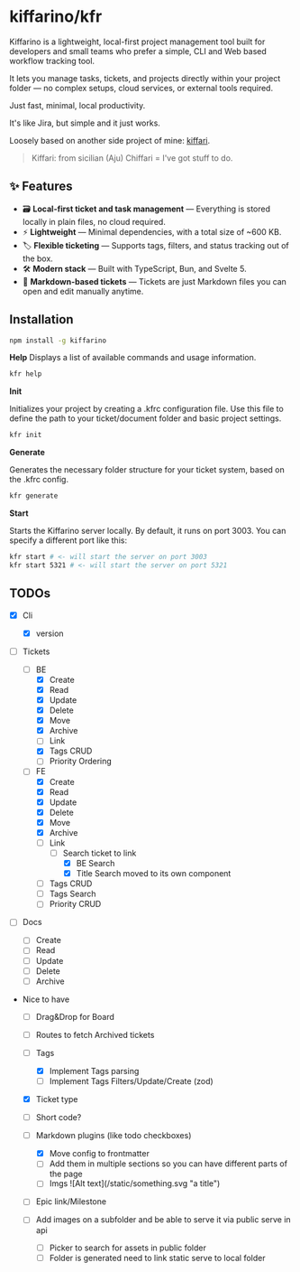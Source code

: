 # kiffarino/kfr

Kiffarino is a lightweight, local-first project management tool built for developers and small teams who prefer a simple, CLI and Web based workflow tracking tool.

It lets you manage tasks, tickets, and projects directly within your project folder — no complex setups, cloud services, or external tools required.

Just fast, minimal, local productivity.

It's like Jira, but simple and it just works.

Loosely based on another side project of mine: [kiffari](https://github.com/vikkio88/kiffari).

> Kiffari: from sicilian (Aju) Chiffari = I've got stuff to do.

## ✨ Features

- 🗃️ **Local-first ticket and task management** — Everything is stored locally in plain files, no cloud required.
- ⚡ **Lightweight** — Minimal dependencies, with a total size of ~600 KB.
- 🏷️ **Flexible ticketing** — Supports tags, filters, and status tracking out of the box.
- 🛠️ **Modern stack** — Built with TypeScript, Bun, and Svelte 5.
- 📝 **Markdown-based tickets** — Tickets are just Markdown files you can open and edit manually anytime.

## Installation

```bash
npm install -g kiffarino
```

**Help**
Displays a list of available commands and usage information.

```bash
kfr help
```

**Init**

Initializes your project by creating a .kfrc configuration file.
Use this file to define the path to your ticket/document folder and basic project settings.

```bash
kfr init
```

**Generate**

Generates the necessary folder structure for your ticket system, based on the .kfrc config.

```bash
kfr generate
```

**Start**

Starts the Kiffarino server locally.
By default, it runs on port 3003. You can specify a different port like this:

```bash
kfr start # <- will start the server on port 3003
kfr start 5321 # <- will start the server on port 5321
```

## TODOs

- [x] Cli
  - [x] version

- [ ] Tickets

  - [ ] BE
    - [x] Create
    - [x] Read
    - [x] Update
    - [x] Delete
    - [x] Move
    - [x] Archive
    - [ ] Link
    - [x] Tags CRUD
    - [ ] Priority Ordering

  - [ ] FE
    - [x] Create
    - [x] Read
    - [x] Update
    - [x] Delete
    - [x] Move
    - [x] Archive
    - [ ] Link
      - [ ] Search ticket to link
        - [x] BE Search
        - [x] Title Search moved to its own component

    - [ ] Tags CRUD
    - [ ] Tags Search
    - [ ] Priority CRUD

- [ ] Docs

  - [ ] Create
  - [ ] Read
  - [ ] Update
  - [ ] Delete
  - [ ] Archive

- Nice to have
  - [ ] Drag&Drop for Board
  - [ ] Routes to fetch Archived tickets
  - [ ] Tags
    - [x] Implement Tags parsing
    - [ ] Implement Tags Filters/Update/Create (zod)

  - [x] Ticket type
  - [ ] Short code?
  - [ ] Markdown plugins (like todo checkboxes)
    - [x] Move config to frontmatter
    - [ ] Add them in multiple sections so you can have different parts of the page
    - [ ] Imgs !\[Alt text\]\(/static/something.svg "a title"\)
  - [ ] Epic link/Milestone

  - [ ] Add images on a subfolder and be able to serve it via public serve in api
    - [ ] Picker to search for assets in public folder
    - [ ] Folder is generated need to link static serve to local folder
